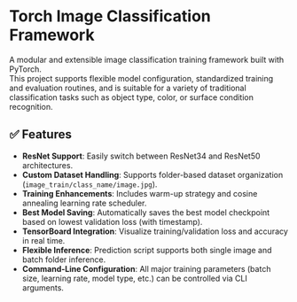 # Torch Image Classification Framework

A modular and extensible image classification training framework built with PyTorch.  
This project supports flexible model configuration, standardized training and evaluation routines, and is suitable for a variety of traditional classification tasks such as object type, color, or surface condition recognition.

## ✅ Features

- **ResNet Support**: Easily switch between ResNet34 and ResNet50 architectures.
- **Custom Dataset Handling**: Supports folder-based dataset organization (`image_train/class_name/image.jpg`).
- **Training Enhancements**: Includes warm-up strategy and cosine annealing learning rate scheduler.
- **Best Model Saving**: Automatically saves the best model checkpoint based on lowest validation loss (with timestamp).
- **TensorBoard Integration**: Visualize training/validation loss and accuracy in real time.
- **Flexible Inference**: Prediction script supports both single image and batch folder inference.
- **Command-Line Configuration**: All major training parameters (batch size, learning rate, model type, etc.) can be controlled via CLI arguments.


